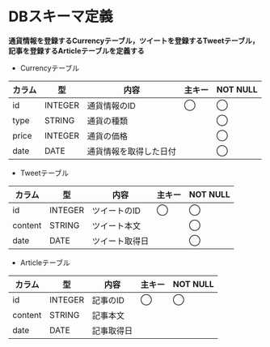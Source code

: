 # DBスキーマ定義
**通貨情報を登録するCurrencyテーブル，ツイートを登録するTweetテーブル，記事を登録するArticleテーブルを定義する**

- Currencyテーブル

|カラム |型     |内容               |主キー  |NOT NULL|
|------|-------|-------------------|-------|-------|
|id    |INTEGER|通貨情報のID        |◯      |◯      |
|type  |STRING |通貨の種類          |       |◯      |
|price |INTEGER|通貨の価格          |       |◯      |
|date  |DATE   |通貨情報を取得した日付|       |◯      |

- Tweetテーブル

|カラム  |型     |内容         |主キー|NOT NULL|
|-------|-------|------------|-----|--------|
|id     |INTEGER|ツイートのID |◯     |◯        |
|content|STRING |ツイート本文  |     |◯       |
|date   |DATE   |ツイート取得日|     |◯        |

- Articleテーブル

|カラム  |型     |内容       |主キー |NOT NULL|
|-------|-------|----------|------|---------|
|id     |INTEGER|記事のID   |◯     |◯       |
|content|STRING |記事本文   |      |         |
|date   |DATE   |記事取得日  |      |        |
